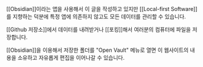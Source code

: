 [[Obsidian]]이라는 앱을 사용해서
이 글을 작성하고 있지만
[[Local-first Software]]를 지향하는 덕분에
특정 앱에 의존하지 않고도 모든 데이터를 관리할 수 있습니다.

[[Github 저장소]]에서 데이터를 내려받거나
[[포킹]]해서 여러분의 컴퓨터에 파일을 저장합니다.

[[Obsidian]]을 이용해서 저장한 폴더를 
"Open Vault" 메뉴로 열면
이 웹사이트의 내용을 소유하고
자유롭게 편집을 이어나갈 수 있습니다.

